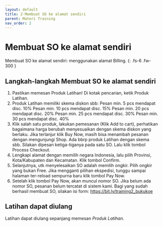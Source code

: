 ```yaml
---
layout: default
title: 2-Membuat SO ke alamat sendiri 
parent: Materi Training
nav_order: 2
---
```


# Membuat SO ke alamat sendiri
Membuat SO ke alamat sendiri: menggunakan alamat Billing. {: .fs-6 .fw-300 }

## Langkah-langkah Membuat SO ke alamat sendiri
1. Pastikan memesan Produk Latihan!  Di kotak pencarian, ketik Produk Latihan. 
2. Produk Latihan memiliki skema diskon sbb:
		Pesan min. 5 pcs mendapat disc. 10%
		Pesan min. 10 pcs mendapat disc. 15%
		Pesan min. 20 pcs mendapat disc. 20%
		Pesan min. 25 pcs mendapat disc. 30%
		Pesan min. 30 pcs mendapat disc. 40%
3. Klik salah satu produk, lakukan pemesanan (Klik Add to cart), perhatikan bagaimana harga berubah menyesuaikan dengan skema diskon yang berlaku. Jika terlanjur klik Buy Now, masih bisa menambah pesanan dengan mengunjungi Shop. Ada bbrp produk Latihan dengan skema sbb. Silakan dipesan ketiga-tiganya pada satu SO. Lalu klik tombol Process Checkout.
4. Lengkapi alamat dengan memilih negara Indonesia, lalu pilih Provinsi, Kota/Kabupaten dan Kecamatan. Klik tombol Confirm.
5. Selanjutnya, utk menyelesaikan SO adalah memilih ongkir. Pilih ongkir yang bukan Free. Jika mengganti pilihan ekspedisi, tunggu sampai halaman ter-reload sempurna baru klik tombol Pay Now.
6. Setelah klik tombol Pay Now, akan muncul nomor SO. Jika belum ada nomor SO, pesanan belum tercatat di sistem kami. Bagi yang sudah berhasil membuat SO, silakan isi form: https://bit.ly/training2_bukukoe


## Latihan dapat diulang
Latihan dapat diulang sepanjang memesan *Produk Latihan*.

